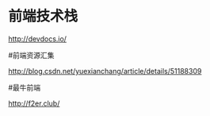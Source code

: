 # 前端技术栈
http://devdocs.io/

#前端资源汇集

http://blog.csdn.net/yuexianchang/article/details/51188309

#最牛前端

http://f2er.club/

